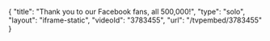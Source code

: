 {
    "title": "Thank you to our Facebook fans, all 500,000!",
    "type": "solo",
    "layout": "iframe-static",
    "videoId": "3783455",
    "url": "\/tvpembed\/3783455"
}